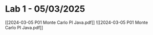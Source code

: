 # Lab 1 - 05/03/2025

[[2024-03-05 P01 Monte Carlo PI Java.pdf]]
![[2024-03-05 P01 Monte Carlo PI Java.pdf]]